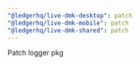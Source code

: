 ```yaml
---
"@ledgerhq/live-dmk-desktop": patch
"@ledgerhq/live-dmk-mobile": patch
"@ledgerhq/live-dmk-shared": patch
---
```


Patch logger pkg
